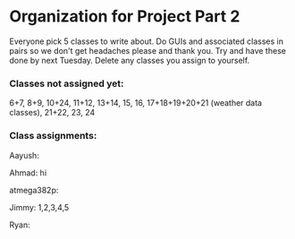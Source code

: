 # Organization for Project Part 2
Everyone pick 5 classes to write about. Do GUIs and associated classes in pairs so we don't get headaches please and thank you. Try and have these done by next Tuesday.
Delete any classes you assign to yourself.

### Classes not assigned yet:
6+7, 8+9, 10+24, 11+12, 13+14, 15, 16, 17+18+19+20+21 (weather data classes), 21+22, 23, 24

### Class assignments:
Aayush:

Ahmad: hi

atmega382p:

Jimmy: 1,2,3,4,5

Ryan: